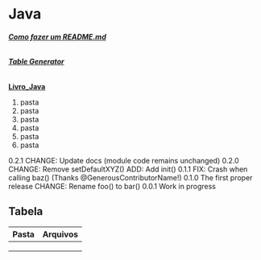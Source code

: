 #  Java
###### __[Como fazer um README.md](https://raullesteves.medium.com/github-como-fazer-um-readme-md-bonit%C3%A3o-c85c8f154f8)__
###### __[Table Generator](https://www.tablesgenerator.com/)__
[**Livro_Java**](https://github.com/olimpiogilberto/Java/tree/master/Certifica%C3%A7%C3%A3o/Livro_Java)  

1.  pasta   
  1.  pasta   
  1.  pasta  
  1.  pasta  
3.  pasta  
4.  pasta  

0.2.1 CHANGE: Update docs (module code remains unchanged)
0.2.0 CHANGE: Remove setDefaultXYZ()
ADD: Add init()
    0.1.1
FIX: Crash when calling baz() (Thanks @GenerousContributorName!)
    0.1.0
The first proper release
CHANGE: Rename foo() to bar()
    0.0.1
Work in progress


## Tabela  

| Pasta | Arquivos  |
|-------|-----------|
|       |           |
|       |           |
|       |           |
